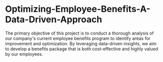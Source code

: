 # Optimizing-Employee-Benefits-A-Data-Driven-Approach
The primary objective of this project is to conduct a thorough analysis of our company's current employee benefits program to identify areas for improvement and optimization. By leveraging data-driven insights, we aim to develop a benefits package that is both cost-effective and highly valued by our employees.
